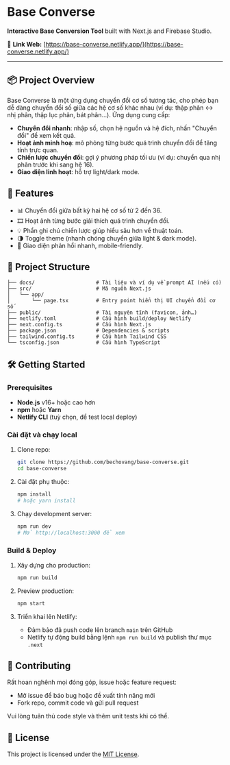 # Base Converse

**Interactive Base Conversion Tool** built with Next.js and Firebase Studio.

🔗 **Link Web:** [https://base-converse.netlify.app/](https://base-converse.netlify.app/)

---

## 📦 Project Overview

Base Converse là một ứng dụng chuyển đổi cơ số tương tác, cho phép bạn dễ dàng chuyển đổi số giữa các hệ cơ số khác nhau (ví dụ: thập phân ↔ nhị phân, thập lục phân, bát phân…). Ứng dụng cung cấp:

* **Chuyển đổi nhanh**: nhập số, chọn hệ nguồn và hệ đích, nhấn "Chuyển đổi" để xem kết quả.
* **Hoạt ảnh minh hoạ**: mô phỏng từng bước quá trình chuyển đổi để tăng tính trực quan.
* **Chiến lược chuyển đổi**: gợi ý phương pháp tối ưu (ví dụ: chuyển qua nhị phân trước khi sang hệ 16).
* **Giao diện linh hoạt**: hỗ trợ light/dark mode.

## 🚀 Features

* 📊 Chuyển đổi giữa bất kỳ hai hệ cơ số từ 2 đến 36.
* 🎞️ Hoạt ảnh từng bước giải thích quá trình chuyển đổi.
* 💡 Phần ghi chú chiến lược giúp hiểu sâu hơn về thuật toán.
* 🌗 Toggle theme (nhanh chóng chuyển giữa light & dark mode).
* 🔄 Giao diện phản hồi nhanh, mobile-friendly.

## 📂 Project Structure

```
├── docs/                    # Tài liệu và ví dụ về prompt AI (nếu có)
├── src/                     # Mã nguồn Next.js
│   └── app/
│       └── page.tsx         # Entry point hiển thị UI chuyển đổi cơ số
├── public/                  # Tài nguyên tĩnh (favicon, ảnh…)
├── netlify.toml             # Cấu hình build/deploy Netlify
├── next.config.ts           # Cấu hình Next.js
├── package.json             # Dependencies & scripts
├── tailwind.config.ts       # Cấu hình Tailwind CSS
└── tsconfig.json            # Cấu hình TypeScript
```

## 🛠 Getting Started

### Prerequisites

* **Node.js** v16+ hoặc cao hơn
* **npm** hoặc **Yarn**
* **Netlify CLI** (tuỳ chọn, để test local deploy)

### Cài đặt và chạy local

1. Clone repo:

   ```bash
   git clone https://github.com/bechovang/base-converse.git
   cd base-converse
   ```
2. Cài đặt phụ thuộc:

   ```bash
   npm install
   # hoặc yarn install
   ```
3. Chạy development server:

   ```bash
   npm run dev
   # Mở http://localhost:3000 để xem
   ```

### Build & Deploy

1. Xây dựng cho production:

   ```bash
   npm run build
   ```
2. Preview production:

   ```bash
   npm start
   ```
3. Triển khai lên Netlify:

   * Đảm bảo đã push code lên branch `main` trên GitHub
   * Netlify tự động build bằng lệnh `npm run build` và publish thư mục `.next`

## 🤝 Contributing

Rất hoan nghênh mọi đóng góp, issue hoặc feature request:

* Mở issue để báo bug hoặc đề xuất tính năng mới
* Fork repo, commit code và gửi pull request

Vui lòng tuân thủ code style và thêm unit tests khi có thể.

## 📄 License

This project is licensed under the [MIT License](LICENSE).
